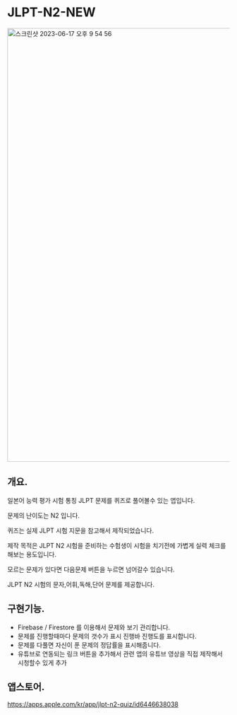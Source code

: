 # JLPT-N2-NEW

<img width="981" alt="스크린샷 2023-06-17 오후 9 54 56" src="https://github.com/Jamminssssss/JLPT-N2-NEW/assets/91593937/7bacd9c8-1716-4cd7-817e-88ab9e52dbd4">

## 개요.

일본어 능력 평가 시험 통칭 JLPT 문제를 퀴즈로 풀어볼수 있는 앱입니다.

문제의 난이도는 N2 입니다.

퀴즈는 실제 JLPT 시험 지문을 참고해서 제작되었습니다.

제작 목적은 JLPT N2 시험을 준비하는 수험생이 시험을 치기전에 가볍게 실력 체크를 해보는 용도입니다.

모르는 문제가 있다면 다음문제 버튼을 누르면 넘어갈수 있습니다.

JLPT N2 시험의 문자,어휘,독해,단어 문제를 제공합니다.

## 구현기능.

- Firebase / Firestore 를 이용해서 문제와 보기 관리합니다.
- 문제를 진행할때마다 문제의 갯수가 표시 진행바 진행도를 표시합니다.
- 문제를 다풀면 자신이 푼 문제의 정답률을 표시해줍니다.
- 유튜브로 연동되는 링크 버튼을 추가해서 관련 앱의 유튜브 영상을 직접 제작해서 시청할수 있게 추가

## 앱스토어.

https://apps.apple.com/kr/app/jlpt-n2-quiz/id6446638038
